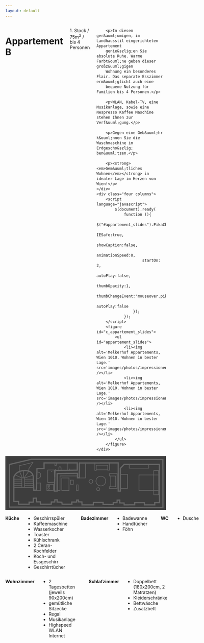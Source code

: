 ```yaml
---
layout: default
---
```


<div class="row">
	<div class="seven columns">
		<h1>Appartement B</h1>
		<p class="dark">1. Stock / 75m<sup>2</sup> / bis 4 Personen</p>

		<p>In diesem ger&auml;umigen, im Landhausstil eingerichteten Appartement
		genie&szlig;en Sie absolute Ruhe. Warme Farbt&ouml;ne geben dieser großz&uuml;gigen
		Wohnung ein besonderes Flair. Das separate Esszimmer erm&ouml;glicht auch eine
		bequeme Nutzung für Familien bis 4 Personen.</p>

		<p>WLAN, Kabel-TV, eine Musikanlage, sowie eine Nespresso Kaffee Maschine stehen Ihnen zur Verf&uuml;gung.</p>

		<p>Gegen eine Geb&uuml;hr k&ouml;nnen Sie die Waschmaschine im Erdgescho&szlig; ben&uuml;tzen.</p>

		<p><strong><em>Gem&uuml;tliches Wohnen</em></strong> in idealer Lage im Herzen von Wien!</p>
	</div>
	<div class="four columns">
		<script language="javascript">
			$(document).ready(
				function (){
					$("#appartement_slides").PikaChoose({
						IESafe:true,
						showCaption:false,
						animationSpeed:0,
						startOn: 2,
						autoPlay:false,
						thumbOpacity:1,
						thumbChangeEvent:'mouseover.pikachoose',
						autoPlay:false
					});
				});
		</script>
		<figure id="c_appartement_slides">
			<ul id="appartement_slides">
				<li><img alt='Melkerhof Appartements, Wien 1010. Wohnen in bester Lage.' src='images/photos/impressionen/B/1.jpg' /></li>
				<li><img alt='Melkerhof Appartements, Wien 1010. Wohnen in bester Lage.' src='images/photos/impressionen/B/2.jpg' /></li>
				<li><img alt='Melkerhof Appartements, Wien 1010. Wohnen in bester Lage.' src='images/photos/impressionen/B/3.jpg' /></li>
			</ul>
		</figure>
	</div>
</div>



<img src="images/B.png" id="plan" alt="Melkerhof Appartement B, Plan." />


<div class='five columns'>
	<p id='m4'><strong>Küche</strong>
		<ul class='list'>
			<li>Geschirrsp&uuml;ler</li>
			<li>Kaffeemaschine</li>
			<li>Wasserkocher</li>
			<li>Toaster</li>
			<li>K&uuml;hlschrank</li>
			<li>2 Ceran-Kochfelder</li>
			<li>Koch- und Essgeschirr</li>
			<li>Geschirrt&uuml;cher</li>
		</ul>
	</p>
	<p id='m3'><strong>Badezimmer</strong>
		<ul class='list'>
			<li>Badewanne</li>
			<li>Handt&uuml;cher</li>
			<li>F&ouml;hn</li>
		</ul>
	</p>
	<p id='m2'><strong>WC</strong>
		<ul class='list'>
			<li>Dusche</li>
		</ul>
	</p>
</div>
<div class='six columns'>
	<p id='m5'><strong>Wohnzimmer</strong>
		<ul class='list'>
			<li>2 Tagesbetten (jeweils 90x200cm)</li>
			<li>gem&uuml;tliche Sitzecke</li>
			<li>Regal</li>
			<li>Musikanlage</li>
			<li>Highspeed WLAN Internet</li>
		</ul>
	</p>
	<p id='m5'><strong>Schlafzimmer</strong>
		<ul class='list'>
			<li>Doppelbett (180x200cm, 2 Matratzen)</li>
			<li>Kleiderschr&auml;nke</li>
			<li>Bettw&auml;sche</li>
			<li>Zusatzbett</li>
		</ul>
	</p>
</div>
